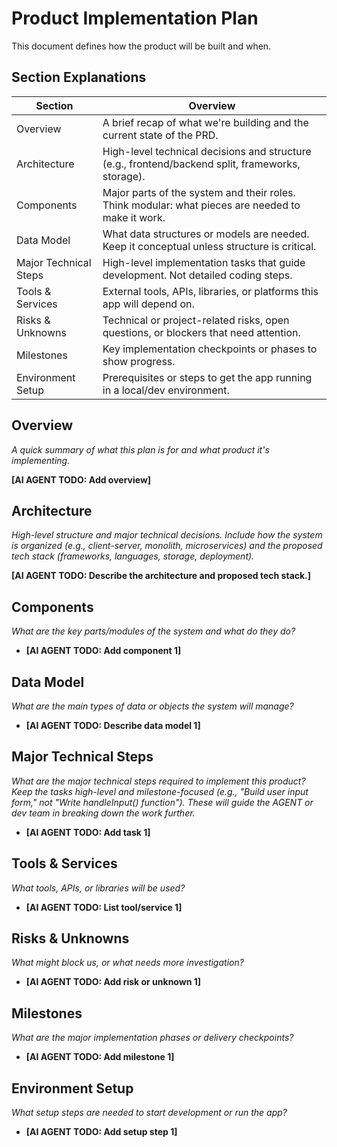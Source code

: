 # Product Implementation Plan

This document defines how the product will be built and when.

## Section Explanations

| Section               | Overview                                                                                          |
| --------------------- | ------------------------------------------------------------------------------------------------- |
| Overview              | A brief recap of what we're building and the current state of the PRD.                            |
| Architecture          | High-level technical decisions and structure (e.g., frontend/backend split, frameworks, storage). |
| Components            | Major parts of the system and their roles. Think modular: what pieces are needed to make it work. |
| Data Model            | What data structures or models are needed. Keep it conceptual unless structure is critical.       |
| Major Technical Steps | High-level implementation tasks that guide development. Not detailed coding steps.                |
| Tools & Services      | External tools, APIs, libraries, or platforms this app will depend on.                            |
| Risks & Unknowns      | Technical or project-related risks, open questions, or blockers that need attention.              |
| Milestones            | Key implementation checkpoints or phases to show progress.                                        |
| Environment Setup     | Prerequisites or steps to get the app running in a local/dev environment.                         |

## Overview

_A quick summary of what this plan is for and what product it's implementing._

**[AI AGENT TODO: Add overview]**

## Architecture

_High-level structure and major technical decisions. Include how the system is organized (e.g., client-server, monolith, microservices) and the proposed tech stack (frameworks, languages, storage, deployment)._

**[AI AGENT TODO: Describe the architecture and proposed tech stack.]**

## Components

_What are the key parts/modules of the system and what do they do?_

- **[AI AGENT TODO: Add component 1]**

## Data Model

_What are the main types of data or objects the system will manage?_

- **[AI AGENT TODO: Describe data model 1]**

## Major Technical Steps

_What are the major technical steps required to implement this product? Keep the tasks high-level and milestone-focused (e.g., "Build user input form," not "Write handleInput() function"). These will guide the AGENT or dev team in breaking down the work further._

- **[AI AGENT TODO: Add task 1]**

## Tools & Services

_What tools, APIs, or libraries will be used?_

- **[AI AGENT TODO: List tool/service 1]**

## Risks & Unknowns

_What might block us, or what needs more investigation?_

- **[AI AGENT TODO: Add risk or unknown 1]**

## Milestones

_What are the major implementation phases or delivery checkpoints?_

- **[AI AGENT TODO: Add milestone 1]**

## Environment Setup

_What setup steps are needed to start development or run the app?_

- **[AI AGENT TODO: Add setup step 1]**
